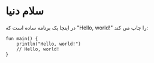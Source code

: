 # سلام دنیا
در اینجا یک برنامه ساده است که "Hello, world!" را چاپ می کند:

```
fun main() {
    println("Hello, world!")
    // Hello, world!
}
```
